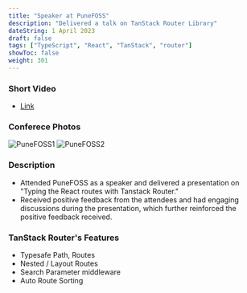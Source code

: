 ```yaml
---
title: "Speaker at PuneFOSS"
description: "Delivered a talk on TanStack Router Library"
dateString: 1 April 2023
draft: false
tags: ["TypeScript", "React", "TanStack", "router"]
showToc: false
weight: 301
--- 
```


### Short Video
-  [Link](https://drive.google.com/file/d/1GPISGV4uU_Om8b41691VAoQ_G30QVkXo/view?usp=sharing)


### Conferece Photos

![PuneFOSS1](/experience/PuneFOSS/punefoss.jpeg)
![PuneFOSS2](/experience/PuneFOSS/punefoss1.png)


### Description

- Attended PuneFOSS as a speaker and delivered a presentation on "Typing the React routes with Tanstack Router."
- Received positive feedback from the attendees and had engaging discussions during the presentation, which further reinforced the positive feedback received.

### TanStack Router's Features
- Typesafe Path, Routes
- Nested / Layout Routes
- Search Parameter middleware
- Auto Route Sorting

